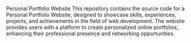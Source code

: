 Personal Portfolio Website
This repository contains the source code for a Personal Portfolio Website, designed to showcase skills, experiences, projects, and achievements in the field of web development. The website provides users with a platform to create personalized online portfolios, enhancing their professional presence and networking opportunities.

